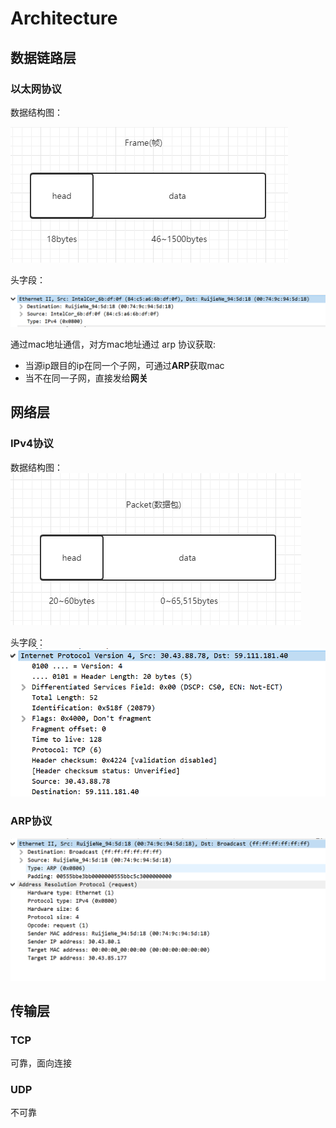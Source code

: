 # Architecture
<!--osi七层模型-->

<!--![7](7.png)-->

<!--tcp/ip四层模型-->


## 数据链路层

### 以太网协议

数据结构图：

![image_1](image_1.png)

头字段：

![image](image.png)

通过mac地址通信，对方mac地址通过 arp 协议获取:

- 当源ip跟目的ip在同一个子网，可通过**ARP**获取mac
- 当不在同一子网，直接发给**网关**

## 网络层

### IPv4协议

数据结构图：
![image_3](image_3.png)

头字段：
![image_2](image_2.png)


### ARP协议

![image_4](image_4.png)


## 传输层

### TCP
可靠，面向连接

### UDP
不可靠